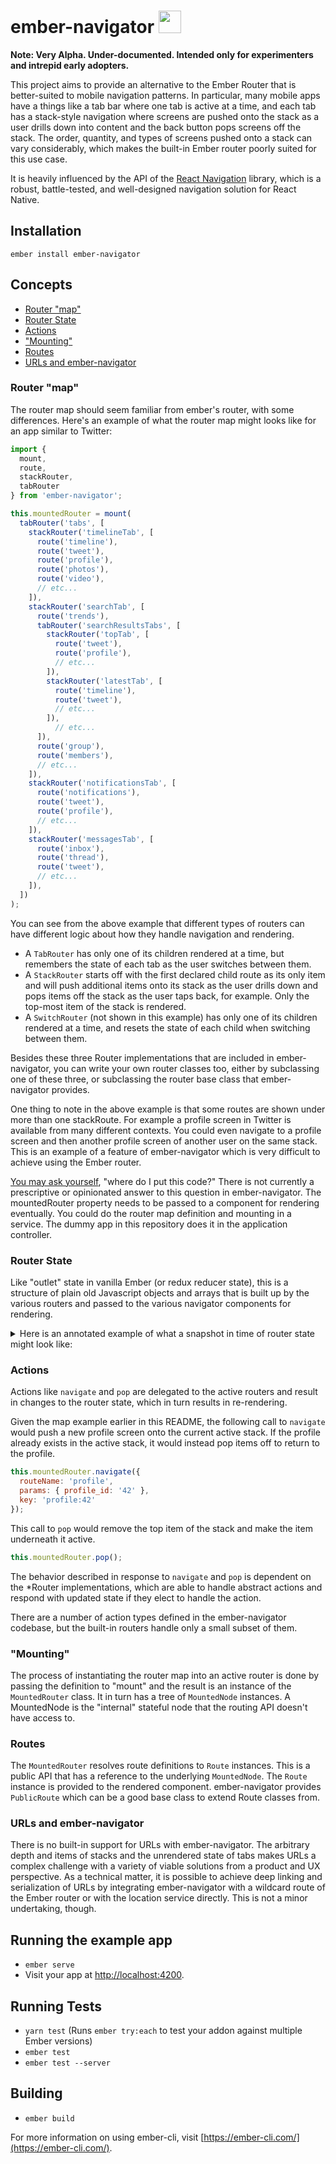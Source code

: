 # ember-navigator <img src="https://raw.githubusercontent.com/machty/ember-navigator/master/tests/dummy/public/ember-navigator-mark.svg" width=36 height=36 />

**Note: Very Alpha. Under-documented. Intended only for experimenters and intrepid early adopters.**

This project aims to provide an alternative to the Ember Router that is better-suited to mobile navigation patterns.
In particular, many mobile apps have a things like a tab bar where one tab is active at a time, and each tab has a
stack-style navigation where screens are pushed onto the stack as a user drills down into content and the back button
pops screens off the stack. The order, quantity, and types of screens pushed onto a stack can vary considerably, which
makes the built-in Ember router poorly suited for this use case.

It is heavily influenced by the API of the [React Navigation](https://reactnavigation.org/) library, which is a
robust, battle-tested, and well-designed navigation solution for React Native.

## Installation

`ember install ember-navigator`

## Concepts

- [Router "map"](#router-map)
- [Router State](#router-state)
- [Actions](#actions)
- ["Mounting"](#-mounting-)
- [Routes](#routes)
- [URLs and ember-navigator](#urls-and-ember-navigator)

### Router "map"

The router map should seem familiar from ember's router, with some differences. Here's an example of what the router
map might looks like for an app similar to Twitter:

```js
import {
  mount,
  route,
  stackRouter,
  tabRouter
} from 'ember-navigator';

this.mountedRouter = mount(
  tabRouter('tabs', [
    stackRouter('timelineTab', [
      route('timeline'),
      route('tweet'),
      route('profile'),
      route('photos'),
      route('video'),
      // etc...
    ]),
    stackRouter('searchTab', [
      route('trends'),
      tabRouter('searchResultsTabs', [
        stackRouter('topTab', [
          route('tweet'),
          route('profile'),
          // etc...
        ]),
        stackRouter('latestTab', [
          route('timeline'),
          route('tweet'),
          // etc...
        ]),
          // etc...
      ]),
      route('group'),
      route('members'),
      // etc...
    ]),
    stackRouter('notificationsTab', [
      route('notifications'),
      route('tweet'),
      route('profile'),
      // etc...
    ]),
    stackRouter('messagesTab', [
      route('inbox'),
      route('thread'),
      route('tweet'),
      // etc...
    ]),
  ])
);
```

You can see from the above example that different types of routers can have different logic about how they handle
navigation and rendering.

* A `TabRouter` has only one of its children rendered at a time, but remembers the state of each tab as the user switches between them.
* A `StackRouter` starts off with the first declared child route as its only item and will push additional items onto its stack as the user drills down and pops items off the stack as the user taps back, for example. Only the top-most item of the stack is rendered.  
* A `SwitchRouter` (not shown in this example) has only one of its children rendered at a time, and resets the state of each child when switching between them.

Besides these three Router implementations that are included in ember-navigator, you can write your own router classes too, either by subclassing one of these three, or subclassing the router base class that ember-navigator provides.

One thing to note in the above example is that some routes are shown under more than one stackRoute. For example a profile screen in Twitter is available from many different contexts. You could even navigate to a profile screen and then another profile screen of another user on the same stack. This is an example of a feature of ember-navigator which is very difficult to achieve using the Ember router.

[You may ask yourself][1], "where do  I put this code?" There is not currently a prescriptive or opinionated answer to this question in ember-navigator. The mountedRouter property needs to be passed to a component for rendering eventually. You could do the router map definition and mounting in a service. The dummy app in this repository does it in the application controller.

### Router State

Like "outlet" state in vanilla Ember (or redux reducer state), this is a structure of plain old Javascript objects and arrays
that is built up by the various routers and passed to the various navigator components for rendering.

<details>
  <summary>Here is an annotated example of what a snapshot in time of router state might look like:</summary>

```js
{
  // The routeName corresponds to the name given in the router map
  "routeName": "tabs",
  // The `index` designates which child route is active -- in this case, it is the first tab
  "index": 0,
  // The key property should uniquely identify this route and it's content. Routers may use
  // this information for navigation purposes.
  "key": "TabRouter",
  // The component name that will be used to render this node of the router
  "componentName": "ecr-switch",
  // The children of this node, i.e. the various tabs, in order
  "routes": [
    {
      "key": "timelineTab",
      // The index at this level indicates that the second item of this stack route is active
      "index": 1,
      // The children of this node, i.e. the items in this stack
      "routes": [
        {
          // Params are used by the route and component to fetch & render the appropriate content
          "params": {
            "timeline_id": "bf98e08e-d286-46c7-9faa-780e8ff69ce9"
          },
          // Corresponds to the string provided in the router map
          "routeName": "timeline",
          "key": "timeline:bf98e08e-d286-46c7-9faa-780e8ff69ce9",
          "componentName": "timeline"
        },
        // This is the active tab, so the item below represents the active route that should
        // currently be rendered to the screen. i.e. the user is looking at a tweet
        {
          "params": {
            "tweet_id": "f2ee81ef-3291-4397-877e-2a27a50a19bc"
          },
          "routeName": "tweet",
          "key": "tweet:f2ee81ef-3291-4397-877e-2a27a50a19bc",
          "componentName": "tweet"
        }
      ],
      "componentName": "ecr-stack",
      "params": {},
      "routeName": "timelineTab"
    },
    {
      "key": "searchTab",
      "index": 0,
      "routes": [
        {
          "params": {},
          "routeName": "trends",
          "key": "trends",
          "componentName": "trends"
        }
      ],
      "componentName": "ecr-stack",
      "params": {},
      "routeName": "searchTab",
    },
    {
      "key": "notificationsTab",
      "index": 0,
      "routes": [
        {
          "params": {},
          "routeName": "notifications",
          "key": "notifications",
          "componentName": "notifications"
        }
      ],
      "componentName": "ecr-stack",
      "params": {},
      "routeName": "notificationsTab",
    },
    // Note that while the messages tab is not currently active and therefor is not rendered to
    // to the screen, it has two children (inbox > thread). When the user does switch to this
    // tab, she will be looking at the thread,
    {
      "key": "messagesTab",
      "index": 1,
      "routes": [
        {
          "params": {},
          "routeName": "inbox",
          "key": "inbox",
          "componentName": "inbox"
        },
        {
          "params": {
            "thread_id": "31b489e4-9e91-43bc-a7dc-0060dd8434b1"
          },
          "routeName": "thread",
          "key": "thread:31b489e4-9e91-43bc-a7dc-0060dd8434b1",
          "componentName": "thread"
        }
      ],
      "componentName": "ecr-stack",
      "params": {},
      "routeName": "messagesTab"
    }
  ]
}
```
</details>


### Actions

Actions like `navigate` and `pop` are delegated to the active routers and result in changes to the router state, which in turn
results in re-rendering.

Given the map example earlier in this README, the following call to `navigate` would push a new profile screen onto the current active stack. If the profile already exists in the active stack, it would instead pop items off to return to the profile.

```js
this.mountedRouter.navigate({
  routeName: 'profile',
  params: { profile_id: '42' },
  key: 'profile:42'
});
```

This call to `pop` would remove the top item of the stack and make the item underneath it active.

```js
this.mountedRouter.pop();
```

The behavior described in response to `navigate` and `pop` is dependent on the *Router implementations, which are able to handle abstract actions and respond with updated state if they elect to handle the action.

There are a number of action types defined in the ember-navigator codebase, but the built-in routers handle only a small subset of them.

### "Mounting"

The process of instantiating the router map into an active router is done by passing the definition to "mount" and the result is
an instance of the `MountedRouter` class. It in turn has a tree of `MountedNode` instances. A MountedNode is the "internal"
stateful node that the routing API doesn't have access to.

### Routes

The `MountedRouter` resolves route definitions to `Route` instances. This is a public API that has a reference to the underlying
`MountedNode`. The `Route` instance is provided to the rendered component. ember-navigator provides `PublicRoute` which can be
a good base class to extend Route classes from.

### URLs and ember-navigator

There is no built-in support for URLs with ember-navigator. The arbitrary depth and items of stacks and the unrendered state of
tabs makes URLs a complex challenge with a variety of viable solutions from a product and UX perspective.  As a technical matter,
it is possible to achieve deep linking and serialization of URLs by integrating ember-navigator with a wildcard route of the
Ember router or with the location service directly. This is not a minor undertaking, though.

## Running the example app

* `ember serve`
* Visit your app at [http://localhost:4200](http://localhost:4200).

## Running Tests

* `yarn test` (Runs `ember try:each` to test your addon against multiple Ember versions)
* `ember test`
* `ember test --server`

## Building

* `ember build`

For more information on using ember-cli, visit [https://ember-cli.com/](https://ember-cli.com/).

[1]: https://youtu.be/5IsSpAOD6K8?t=48
